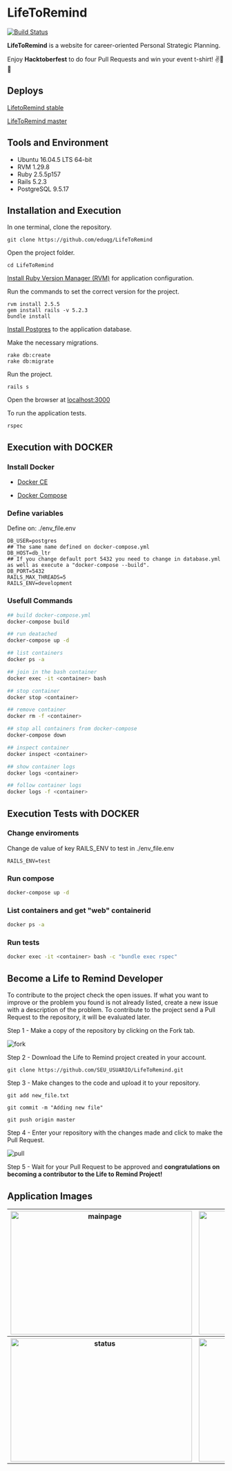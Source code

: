# LifeToRemind

[![Build Status](https://travis-ci.org/eduqg/LifeToRemind.svg?branch=master)](https://travis-ci.org/eduqg/LifeToRemind)

**LifeToRemind** is a website for career-oriented Personal Strategic Planning.

Enjoy **Hacktoberfest** to do four Pull Requests and win your event t-shirt! :v::tada::raised_hands:

## Deploys

[LifetoRemind stable](http://lifetoremindhub.herokuapp.com/)

[LifeToRemind master](http://lifetoremindhubdevel.herokuapp.com/)

## Tools and Environment

* Ubuntu 16.04.5 LTS 64-bit
* RVM 1.29.8
* Ruby 2.5.5p157
* Rails 5.2.3
* PostgreSQL 9.5.17

## Installation and Execution

In one terminal, clone the repository.

```console
git clone https://github.com/eduqg/LifeToRemind
```

Open the project folder.
```console
cd LifeToRemind
```

[Install Ruby Version Manager (RVM)](https://github.com/rvm/ubuntu_rvm) for application configuration.

Run the commands to set the correct version for the project.

```console
rvm install 2.5.5
gem install rails -v 5.2.3
bundle install
```

[Install Postgres](https://www.digitalocean.com/community/tutorials/how-to-setup-ruby-on-rails-with-postgres) to the application database.

Make the necessary migrations.

```console
rake db:create
rake db:migrate
```

Run the project.

```console
rails s
```

Open the browser at [localhost:3000](http://localhost:3000)

To run the application tests.
```console
rspec
```

## Execution with **DOCKER**

### Install Docker

- [Docker CE](https://docs.docker.com/v17.09/engine/installation/linux/docker-ce/ubuntu/)

- [Docker Compose](https://docs.docker.com/compose/install/)

### Define variables

Define on: ./env_file.env

```env
DB_USER=postgres
## The same name defined on docker-compose.yml
DB_HOST=db_ltr
## If you change default port 5432 you need to change in database.yml as well as execute a "docker-compose --build".
DB_PORT=5432
RAILS_MAX_THREADS=5
RAILS_ENV=development
```

### Usefull Commands

```bash
## build docker-compose.yml
docker-compose build

## run deatached
docker-compose up -d

## list containers
docker ps -a

## join in the bash container
docker exec -it <container> bash

## stop container
docker stop <container>

## remove container
docker rm -f <container>

## stop all containers from docker-compose
docker-compose down

## inspect container
docker inspect <container>

## show container logs
docker logs <container>

## follow container logs
docker logs -f <container>
```

## Execution Tests with **DOCKER**

### Change enviroments

Change de value of key RAILS_ENV to test in ./env_file.env

```env
RAILS_ENV=test
```

### Run compose

```bash
docker-compose up -d
```

### List containers and get "web" containerid

```bash
docker ps -a
```

### Run tests

```bash
docker exec -it <container> bash -c "bundle exec rspec"
```

## Become a Life to Remind Developer

To contribute to the project check the open issues. If what you want to improve or the problem you found is not already listed, create a new issue with a description of the problem. To contribute to the project send a Pull Request to the repository, it will be evaluated later.

Step 1 - Make a copy of the repository by clicking on the Fork tab.

<img src="./app/assets/images/readme/fork.png" alt="fork"/>

Step 2 - Download the Life to Remind project created in your account.
```console
git clone https://github.com/SEU_USUARIO/LifeToRemind.git
```

Step 3 - Make changes to the code and upload it to your repository.

```console
git add new_file.txt
```
```console
git commit -m "Adding new file"
```
```console
git push origin master
```

Step 4 - Enter your repository with the changes made and click to make the Pull Request.

<img src="./app/assets/images/readme/pull.png" alt="pull"/>

Step 5 - Wait for your Pull Request to be approved and **congratulations on becoming a contributor to the Life to Remind Project!**

## Application Images

<table>
  <tr class="row">
    <th class="column"">
      <img src="./app/assets/images/home.png" alt="mainpage" style="width:420px;height:285px;"/>
    </th>
    <th class="column">
      <img src="./app/assets/images/analiseambientalltr.png" alt="swot" style="width:420px;height:285px;"/>
    </th>
  </tr>

  <tr class="row">
    <th class="column">
      <img src="./app/assets/images/statusltr.png" alt="status" style="width:420px;height:285px;"/>
    </th>
    <th class="column">
      <img src="./app/assets/images/meuplanejamentoltr.png" alt="plan" style="width:420px;height:285px;"/>
    </th>
  </tr>
</table>

